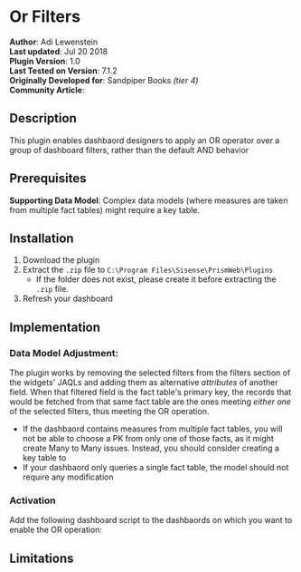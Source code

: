# Or Filters
**Author**: Adi Lewenstein  
**Last updated**: Jul 20 2018  
**Plugin Version**: 1.0  
**Last Tested on Version**: 7.1.2  
**Originally Developed for**: Sandpiper Books *(tier 4)*  
**Community Article**:  

## Description
This plugin enables dashbaord designers to apply an OR operator over a group of dashboard filters, rather than the default AND behavior


## Prerequisites
**Supporting Data Model**:  Complex data models (where measures are taken from multiple fact tables) might require a key table.

## Installation
1. Download the plugin
2. Extract the `.zip` file to `C:\Program Files\Sisense\PrismWeb\Plugins`
    - If the folder does not exist, please create it before extracting the `.zip` file.
3. Refresh your dashboard


## Implementation
### Data Model Adjustment:  
The plugin works by removing the selected filters from the filters section of the widgets' JAQLs and adding them as alternative *attributes* of another field. When that filtered field is the fact table's primary key, the records that would be fetched from that same fact table are the ones meeting *either one* of the selected filters, thus meeting the OR operation.

* If the dashbaord contains measures from multiple fact tables, you will not be able to choose a PK from only one of those facts, as it might create Many to Many issues. Instead, you should consider creating a key table to   
* If your dashbaord only queries a single fact table, the model should not require any modification  


### Activation  
Add the following dashboard script to the dashbaords on which you want to enable the OR operation:




## Limitations

